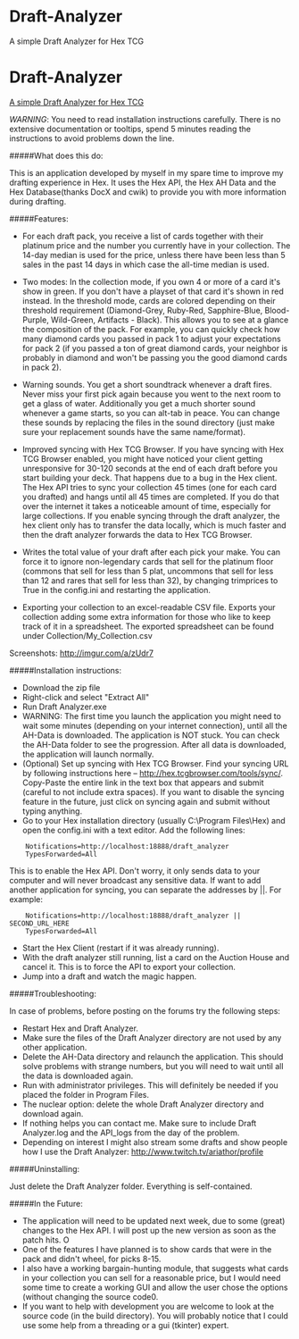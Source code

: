 # Draft-Analyzer
A simple Draft Analyzer for Hex TCG

# Draft-Analyzer
[A simple Draft Analyzer for Hex TCG](http://forums.cryptozoic.com/showthread.php?t=44232)

*WARNING*: You need to read installation instructions carefully. There is no extensive documentation or tooltips, spend 5 minutes reading the instructions to avoid problems down the line.

#####What does this do:

This is an application developed by myself in my spare time to improve my drafting experience in Hex. It uses the Hex API, the Hex AH Data and the Hex Database(thanks DocX and cwik) to provide you with more information during drafting.

#####Features:

- For each draft pack, you receive a list of cards together with their platinum price and the number you currently have in your collection. The 14-day median is used for the price, unless there have been less than 5 sales in the past 14 days in which case the all-time median is used.

- Two modes: In the collection mode, if you own 4 or more of a card it's show in green. If you don't have a playset of that card it's shown in red instead. In the threshold mode, cards are colored depending on their threshold requirement (Diamond-Grey, Ruby-Red, Sapphire-Blue, Blood-Purple, Wild-Green, Artifacts - Black). This allows you to see at a glance the composition of the pack. For example, you can quickly check how many diamond cards you passed in pack 1 to adjust your expectations for pack 2 (if you passed a ton of great diamond cards, your neighbor is probably in diamond and won't be passing you the good diamond cards in pack 2).

- Warning sounds. You get a short soundtrack whenever a draft fires. Never miss your first pick again because you went to the next room to get a glass of water. Additionally you get a much shorter sound whenever a game starts, so you can alt-tab in peace. You can change these sounds by replacing the files in the sound directory (just make sure your replacement sounds have the same name/format).

- Improved syncing with Hex TCG Browser. If you have syncing with Hex TCG Browser enabled, you might have noticed your client getting unresponsive for 30-120 seconds at the end of each draft before you start building your deck. That happens due to a bug in the Hex client. The Hex API tries to sync your collection 45 times (one for each card you drafted) and hangs until all 45 times are completed. If you do that over the internet it takes a noticeable amount of time, especially for large collections. If you enable syncing through the draft analyzer, the hex client only has to transfer the data locally, which is much faster and then the draft analyzer forwards the data to Hex TCG Browser.

- Writes the total value of your draft after each pick your make. You can force it to ignore non-legendary cards that sell for the platinum floor (commons that sell for less than 5 plat, uncommons that sell for less than 12 and rares that sell for less than 32), by changing trimprices to True in the config.ini and restarting the application.

- Exporting your collection to an excel-readable CSV file. Exports your collection adding some extra information for those who like to keep track of it in a spreadsheet. The exported spreadsheet can be found under Collection/My_Collection.csv


Screenshots: http://imgur.com/a/zUdr7



#####Installation instructions:

- Download the zip file
- Right-click and select "Extract All"
- Run Draft Analyzer.exe
- WARNING: The first time you launch the application you might need to wait some minutes (depending on your internet connection), until all the AH-Data is downloaded. The application is NOT stuck. You can check the AH-Data folder to see the progression. After all data is downloaded, the application will launch normally.
- (Optional) Set up syncing with Hex TCG Browser. Find your syncing URL by following instructions here – http://hex.tcgbrowser.com/tools/sync/. Copy-Paste the entire link in the text box that appears and submit (careful to not include extra spaces). If you want to disable the syncing feature in the future, just click on syncing again and submit without typing anything.
- Go to your Hex installation directory (usually C:\Program Files\Hex) and open the config.ini with a text editor. Add the following lines:
```
    Notifications=http://localhost:18888/draft_analyzer
    TypesForwarded=All
```
  This is to enable the Hex API. Don't worry, it only sends data to your computer and will never broadcast any sensitive data. If want to add another application for syncing, you can separate the addresses by ||. For example:
```
    Notifications=http://localhost:18888/draft_analyzer || SECOND_URL_HERE
    TypesForwarded=All
```
- Start the Hex Client (restart if it was already running).
- With the draft analyzer still running, list a card on the Auction House and cancel it. This is to force the API to export your collection.
- Jump into a draft and watch the magic happen.




#####Troubleshooting:

In case of problems, before posting on the forums try the following steps:

-  Restart Hex and Draft Analyzer.
-  Make sure the files of the Draft Analyzer directory are not used by any other application.
-  Delete the AH-Data directory and relaunch the application. This should solve problems with strange numbers, but you will need to wait until all the data is downloaded again.
-  Run with administrator privileges. This will definitely be needed if you placed the folder in Program Files.
-  The nuclear option: delete the whole Draft Analyzer directory and download again.
-  If nothing helps you can contact me. Make sure to include Draft Analyzer.log and the API_logs from the day of the problem.
-  Depending on interest I might also stream some drafts and show people how I use the Draft Analyzer: http://www.twitch.tv/ariathor/profile



#####Uninstalling:

Just delete the Draft Analyzer folder. Everything is self-contained.



#####In the Future:

  - The application will need to be updated next week, due to some (great) changes to the Hex API. I will post up the new version as soon as the patch hits. O
  - One of the features I have planned is to show cards that were in the pack and didn't wheel, for picks 8-15.
  - I also have a working bargain-hunting module, that suggests what cards in your collection you can sell for a reasonable price, but I would need some time to create a working GUI and allow the user chose the options (without changing the source code0.
  - If you want to help with development you are welcome to look at the source code (in the build directory). You will probably notice that I could use some help from a threading or a gui (tkinter) expert.
